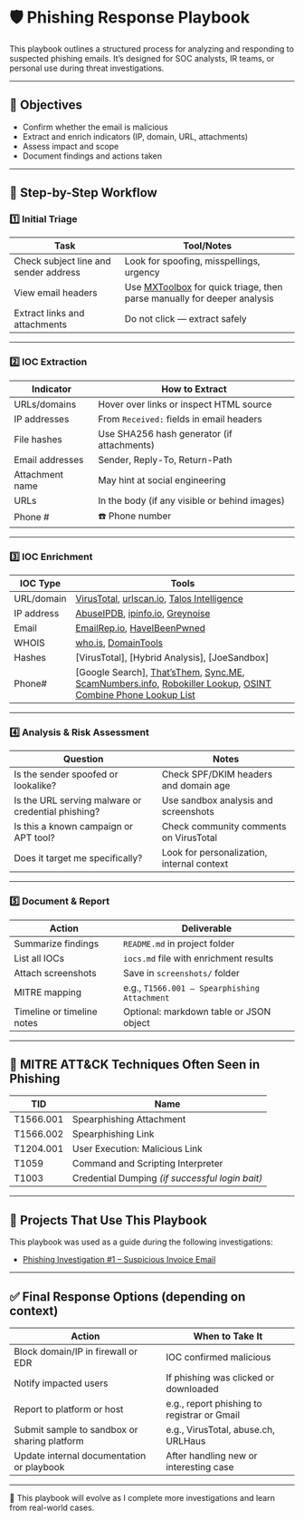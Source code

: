 # 🛡️ Phishing Response Playbook

This playbook outlines a structured process for analyzing and responding to suspected phishing emails. 
It’s designed for SOC analysts, IR teams, or personal use during threat investigations.

---

## 🎯 Objectives

- Confirm whether the email is malicious
- Extract and enrich indicators (IP, domain, URL, attachments)
- Assess impact and scope
- Document findings and actions taken

---

## 🧭 Step-by-Step Workflow

### 1️⃣ Initial Triage

| Task | Tool/Notes |
|------|------------|
| Check subject line and sender address | Look for spoofing, misspellings, urgency |
| View email headers | Use [MXToolbox](https://mxtoolbox.com/EmailHeaders.aspx) for quick triage, then parse manually for deeper analysis |
| Extract links and attachments | Do not click — extract safely | See below for how to do this 👇 |
---

### 2️⃣ IOC Extraction

| Indicator | How to Extract |
|-----------|----------------|
| URLs/domains | Hover over links or inspect HTML source |
| IP addresses | From `Received:` fields in email headers |
| File hashes | Use SHA256 hash generator (if attachments) |
| Email addresses | Sender, Reply-To, Return-Path |
| Attachment name| May hint at social engineering |
| URLs	| In the body (if any visible or behind images) |
| Phone # | ☎️ Phone number  |

---

### 3️⃣ IOC Enrichment

| IOC Type | Tools |
|----------|-------|
| URL/domain | [VirusTotal](https://virustotal.com), [urlscan.io](https://urlscan.io), [Talos Intelligence](https://talosintelligence.com) |
| IP address | [AbuseIPDB](https://abuseipdb.com), [ipinfo.io](https://ipinfo.io), [Greynoise](https://viz.greynoise.io) |
| Email | [EmailRep.io](https://emailrep.io), [HaveIBeenPwned](https://haveibeenpwned.com) |
| WHOIS | [who.is](https://who.is), [DomainTools](https://whois.domaintools.com) |
| Hashes | [VirusTotal], [Hybrid Analysis], [JoeSandbox] |
| Phone# | [Google Search], [That’sThem](https://thatsthem.com/), [Sync.ME](https://sync.me/), [ScamNumbers.info](https://scamnumbers.info/), [Robokiller Lookup](https://lookup.robokiller.com/), [OSINT Combine Phone Lookup List](https://www.osintcombine.com/phone-number-osint) |

---

### 4️⃣ Analysis & Risk Assessment

| Question | Notes |
|----------|-------|
| Is the sender spoofed or lookalike? | Check SPF/DKIM headers and domain age |
| Is the URL serving malware or credential phishing? | Use sandbox analysis and screenshots |
| Is this a known campaign or APT tool? | Check community comments on VirusTotal |
| Does it target me specifically? | Look for personalization, internal context |

---

### 5️⃣ Document & Report

| Action | Deliverable |
|--------|-------------|
| Summarize findings | `README.md` in project folder |
| List all IOCs | `iocs.md` file with enrichment results |
| Attach screenshots | Save in `screenshots/` folder |
| MITRE mapping | e.g., `T1566.001 – Spearphishing Attachment` |
| Timeline or timeline notes | Optional: markdown table or JSON object |

---

## 🧠 MITRE ATT&CK Techniques Often Seen in Phishing

| TID | Name |
|-----|------|
| T1566.001 | Spearphishing Attachment |
| T1566.002 | Spearphishing Link |
| T1204.001 | User Execution: Malicious Link |
| T1059 | Command and Scripting Interpreter |
| T1003 | Credential Dumping *(if successful login bait)*

---

## 📎 Projects That Use This Playbook

This playbook was used as a guide during the following investigations:

- [Phishing Investigation #1 – Suspicious Invoice Email](../phishing-analysis/project-01-email-headers/README.md)


---

## ✅ Final Response Options (depending on context)

| Action | When to Take It |
|--------|------------------|
| Block domain/IP in firewall or EDR | IOC confirmed malicious |
| Notify impacted users | If phishing was clicked or downloaded |
| Report to platform or host | e.g., report phishing to registrar or Gmail |
| Submit sample to sandbox or sharing platform | e.g., VirusTotal, abuse.ch, URLHaus |
| Update internal documentation or playbook | After handling new or interesting case |

---

📌 This playbook will evolve as I complete more investigations and learn from real-world cases.
